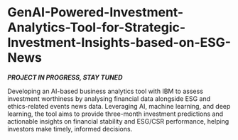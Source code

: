 # GenAI-Powered-Investment-Analytics-Tool-for-Strategic-Investment-Insights-based-on-ESG-News

***PROJECT IN PROGRESS, STAY TUNED***

Developing an AI-based business analytics tool with IBM to assess investment worthiness by analysing financial data alongside ESG and ethics-related events news data. Leveraging AI, machine learning, and deep learning, the tool aims to provide three-month investment predictions and actionable insights on financial stability and ESG/CSR performance, helping investors make timely, informed decisions.
